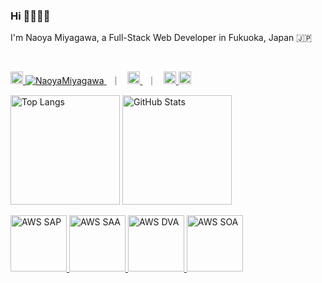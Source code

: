 ### Hi 🙋🏻‍♂️🌿

<!--
**NaoyaMiyagawa/NaoyaMiyagawa** is a ✨ _special_ ✨ repository because its `README.md` (this file) appears on your GitHub profile.

Here are some ideas to get you started:

- 🔭 I’m currently working on ...
- 🌱 I’m currently learning ...
- 👯 I’m looking to collaborate on ...
- 🤔 I’m looking for help with ...
- 💬 Ask me about ...
- 📫 How to reach me: ...
- 😄 Pronouns: ...
- ⚡ Fun fact: ...
-->

<p>I'm Naoya Miyagawa, a Full-Stack Web Developer in Fukuoka, Japan 🇯🇵</p>

<br />

<p align="left">
  <a href="https://github.com/NaoyaMiyagawa" target="_blank">
    <img
      alt="Github"
      height="20"
      src="https://img.shields.io/badge/GitHub-%2312100E.svg?&style=for-the-badge&logo=Github&logoColor=white"
    />
    <img src="https://komarev.com/ghpvc/?username=NaoyaMiyagawa&color=57b172&logo=github" alt="NaoyaMiyagawa" />
  </a>
  &nbsp; ｜ &nbsp;
  <a href="https://twitter.com/_miya_nm7" target="_blank">
    <img
      alt="Twitter"
      height="20"
      src="https://img.shields.io/badge/twitter-%231DA1F2.svg?&style=for-the-badge&logo=twitter&logoColor=white"
    />
  </a>
  &nbsp; ｜ &nbsp;
  <a href="https://qiita.com/NaoyaMiyagawa" target="_blank">
    <img alt="Qiita Posts" height="20" src="https://qiita-badge.apiapi.app/s/NaoyaMiyagawa/posts.svg" />
    <img alt="Qiita Contributions" height="20" src="https://qiita-badge.apiapi.app/s/NaoyaMiyagawa/contributions.svg" />
  </a>
</p>

<p align="left">
  <img
    alt="Top Langs"
    height="175"
    src="https://github-readme-stats.vercel.app/api/top-langs/?username=NaoyaMiyagawa&layout=compact&count_private=true&show_icons=true&custom_title=Language+Stats&title_color=57b172&text_color=444&bg_color=ffffff,f5fff2,e8fcff,eefffb&hide=html,css,scss,pug,shell,vim+script"
  />
  <img
    alt="GitHub Stats"
    height="175"
    src="https://github-readme-stats.vercel.app/api?username=NaoyaMiyagawa&count_private=true&show_icons=true&custom_title=Github+Stats&title_color=57b172&icon_color=57b172&text_color=444&bg_color=ffffff,f5fff2,e8fcff,eefffb"
  />
</p>

<p align="left">
  <a href="https://www.credly.com/badges/798d152a-c4e9-4e20-8e0c-fa35f38ca005/public_url">
    <img
      alt="AWS SAP"
      height="90"
      src="https://images.credly.com/size/300x300/images/8e968853-15af-4bbc-9d03-cf518971909c/AWS-SolArchitect-Professional-2020.png"
    />
  </a>
  <a href="https://www.credly.com/badges/0661dcac-1f46-48f2-926e-13ba0cebc1d8/public_url">
    <img
      alt="AWS SAA"
      height="90"
      src="https://images.credly.com/size/300x300/images/4bc21d8b-4afe-4fbd-9a90-a9de8bf7b240/AWS-SolArchitect-Associate-2020.png"
    />
  </a>
  <a href="https://www.credly.com/badges/0215bc8a-f267-4bc9-94e4-33945b59d67a/public_url">
    <img
      alt="AWS DVA"
      height="90"
      src="https://images.credly.com/size/300x300/images/598f6ac6-2dbd-4394-8ae4-943b2f4c43ea/AWS-Developer-Associate-2020.png"
    />
  </a>
  <a href="https://www.credly.com/badges/a69260b2-12f5-4e8f-929c-5601d8bf010b/public_url">
    <img
      alt="AWS SOA"
      height="90"
      src="https://images.credly.com/size/300x300/images/bf588058-87cc-4cbd-94b0-ef0385fb4371/AWS-SysOpAdmin-Associate-2020.png"
    />
  </a>
</p>

<br />

